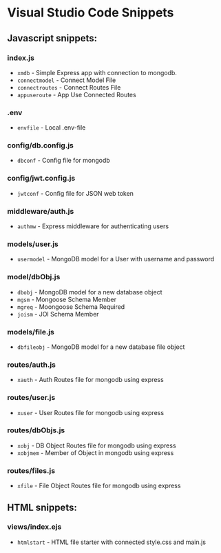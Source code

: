 # Visual Studio Code Snippets

## Javascript snippets:

### index.js

- `xmdb` - Simple Express app with connection to mongodb.
- `connectmodel` - Connect Model File
- `connectroutes` - Connect Routes File
- `appuseroute` - App Use Connected Routes

### .env

- `envfile` - Local .env-file

### config/db.config.js

- `dbconf` - Config file for mongodb

### config/jwt.config.js

- `jwtconf` - Config file for JSON web token

### middleware/auth.js

- `authmw` - Express middleware for authenticating users

### models/user.js

- `usermodel` - MongoDB model for a User with username and password

### model/dbObj.js

- `dbobj` - MongoDB model for a new database object
- `mgsm` - Mongoose Schema Member
- `mgreq` - Moongoose Schema Required
- `joism` - JOI Schema Member

### models/file.js

- `dbfileobj` - MongoDB model for a new database file object

### routes/auth.js

- `xauth` - Auth Routes file for mongodb using express

### routes/user.js

- `xuser` - User Routes file for mongodb using express

### routes/dbObjs.js

- `xobj` - DB Object Routes file for mongodb using express
- `xobjmem` - Member of Object in mongodb using express

### routes/files.js

- `xfile` - File Object Routes file for mongodb using express

## HTML snippets:

### views/index.ejs

- `htmlstart` - HTML file starter with connected style.css and main.js
